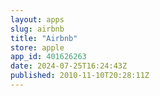 ```yaml
---
layout: apps
slug: airbnb
title: "Airbnb"
store: apple
app_id: 401626263
date: 2024-07-25T16:24:43Z
published: 2010-11-10T20:28:11Z
---
```

